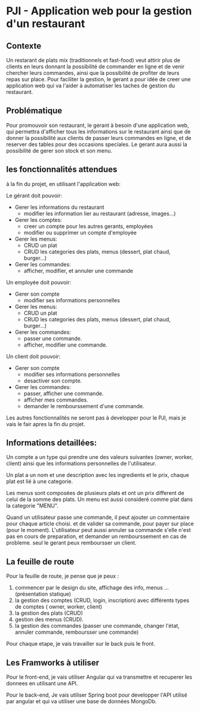# PJI - Application web pour la gestion d'un restaurant

## Contexte

Un restarant de plats mix (traditionnels et fast-food) veut attirir plus de clients en leurs donnant la possibilité de commander en ligne et de venir chercher leurs commandes, ainsi que la possibilité de profiter de leurs repas sur place.
Pour faciliter la gestion, le gerant a pour idée de creer une application web qui va l'aider à automatiser les taches de gestion du restaurant.

## Problématique

Pour promouvoir son restaurant, le gerant à besoin d'une application web, qui permettra d'afficher tous les informations sur le restaurant ainsi que de donner la possibilité aux clients de passer leurs commandes en ligne, et de reserver des tables pour des occasions speciales.
Le gerant aura aussi la possibilité de gerer son stock et son menu.

## les fonctionnalités attendues

à la fin du projet, en utilisant l'application web:

Le gérant doit pouvoir:
- Gerer les informations du restaurant
  - modifier les information lier au restaurant (adresse, images...)
- Gerer les comptes:
  - creer un compte pour les autres gerants, employées
  - modifier ou supprimer un compte d'employée
- Gerer les menus:
  - CRUD un plat
  - CRUD les categories des plats, menus (dessert, plat chaud, burger...)
- Gerer les commandes:
  - afficher, modifier, et annuler une commande

Un employée doit pouvoir:
- Gerer son compte
  - modifier ses informations personnelles
- Gerer les menus:
  - CRUD un plat
  - CRUD les categories des plats, menus (dessert, plat chaud, burger...)
- Gerer les commandes:
  - passer une commande.
  - afficher, modifier une commande.

Un client doit pouvoir:
- Gerer son compte
  - modifier ses informations personnelles
  - desactiver son compte.
- Gerer les commandes:
  - passer, afficher une commande.
  - afficher mes commandes.
  - demander le rembourssement d'une commande.

Les autres fonctionnalités ne seront pas à developper pour le PJI, mais je vais le fair apres la fin du projet.

## Informations detaillées:

Un compte a un type qui prendre une des valeurs suivantes (owner, worker, client) ainsi que les informations personnelles de l'utilisateur.

Un plat a un nom et une description avec les ingredients et le prix, chaque plat est lié à une categorie.

Les menus sont composées de plusieurs plats et ont un prix different de celui de la somme des plats. Un menu est aussi consideré comme plat dans la categorie "MENU".

Quand un utilisateur passe une commande, il peut ajouter un commentaire pour chaque article choisi. et de valider sa commande, pour payer sur place (pour le moment). L'utilisateur peut aussi annuler sa commande s'elle n'est pas en cours de preparation, et demander un rembourssement en cas de probleme. seul le gerant peux remboursser un client.

## La feuille de route

Pour la feuille de route, je pense que je peux :
1. commencer par le design du site, affichage des info, menus ... (présentation statique)
2. la gestion des comptes (CRUD, login, inscription) avec différents types de comptes ( owner, worker, client)
3. la gestion des plats (CRUD)
4. gestion des menus (CRUD).
5. la gestion des commandes (passer une commande, changer l'état, annuler commande, remboursser une commande)

Pour chaque etape, je vais travailler sur le back puis le front.

## Les Framworks à utiliser

Pour le front-end, je vais utiliser Angular qui va transmettre et recuperer les donnees en utilisant une API.

Pour le back-end, Je vais utiliser Spring boot pour developper l'API utilisé par angular et qui va utiliser une base de données MongoDb. 
